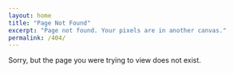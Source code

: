```yaml
---
layout: home
title: "Page Not Found"
excerpt: "Page not found. Your pixels are in another canvas."
permalink: /404/
---
```


Sorry, but the page you were trying to view does not exist.
